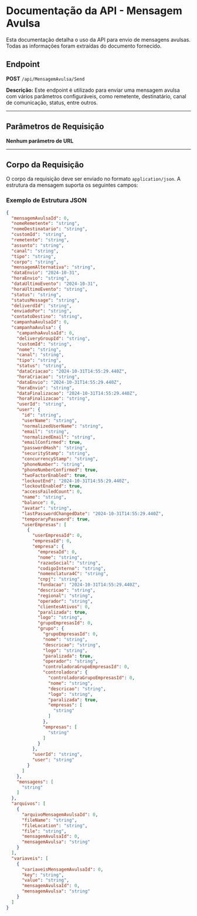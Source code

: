 # Documentação da API - Mensagem Avulsa

Esta documentação detalha o uso da API para envio de mensagens avulsas. Todas as informações foram extraídas do documento fornecido.

## Endpoint

**POST** `/api/MensagemAvulsa/Send`

**Descrição:** Este endpoint é utilizado para enviar uma mensagem avulsa com vários parâmetros configuráveis, como remetente, destinatário, canal de comunicação, status, entre outros.

---

## Parâmetros de Requisição

**Nenhum parâmetro de URL**

---

## Corpo da Requisição

O corpo da requisição deve ser enviado no formato `application/json`. A estrutura da mensagem suporta os seguintes campos:

### Exemplo de Estrutura JSON

```json
{
  "mensagemAvulsaId": 0,
  "nomeRemetente": "string",
  "nomeDestinatario": "string",
  "customId": "string",
  "remetente": "string",
  "assunto": "string",
  "canal": "string",
  "tipo": "string",
  "corpo": "string",
  "mensagemAlternativa": "string",
  "dataEnvio": "2024-10-31",
  "horaEnvio": "string",
  "dataUltimoEvento": "2024-10-31",
  "horaUltimoEvento": "string",
  "status": "string",
  "statusMessage": "string",
  "deliverdId": "string",
  "enviadoPor": "string",
  "contatoDestino": "string",
  "campanhaAvulsaId": 0,
  "campanhaAvulsa": {
    "campanhaAvulsaId": 0,
    "deliveryGroupId": "string",
    "customId": "string",
    "nome": "string",
    "canal": "string",
    "tipo": "string",
    "status": "string",
    "dataCriacao": "2024-10-31T14:55:29.440Z",
    "horaCriacao": "string",
    "dataEnvio": "2024-10-31T14:55:29.440Z",
    "horaEnvio": "string",
    "dataFinalizacao": "2024-10-31T14:55:29.440Z",
    "horaFinalizacao": "string",
    "userId": "string",
    "user": {
      "id": "string",
      "userName": "string",
      "normalizedUserName": "string",
      "email": "string",
      "normalizedEmail": "string",
      "emailConfirmed": true,
      "passwordHash": "string",
      "securityStamp": "string",
      "concurrencyStamp": "string",
      "phoneNumber": "string",
      "phoneNumberConfirmed": true,
      "twoFactorEnabled": true,
      "lockoutEnd": "2024-10-31T14:55:29.440Z",
      "lockoutEnabled": true,
      "accessFailedCount": 0,
      "name": "string",
      "balance": 0,
      "avatar": "string",
      "lastPasswordChangedDate": "2024-10-31T14:55:29.440Z",
      "temporaryPassword": true,
      "userEmpresas": [
        {
          "userEmpresaId": 0,
          "empresaId": 0,
          "empresa": {
            "empresaId": 0,
            "nome": "string",
            "razaoSocial": "string",
            "codigoInterno": "string",
            "nomenclatura4C": "string",
            "cnpj": "string",
            "fundacao": "2024-10-31T14:55:29.440Z",
            "descricao": "string",
            "regional": "string",
            "operador": "string",
            "clientesAtivos": 0,
            "paralizada": true,
            "logo": "string",
            "grupoEmpresasId": 0,
            "grupo": {
              "grupoEmpresasId": 0,
              "nome": "string",
              "descricao": "string",
              "logo": "string",
              "paralizada": true,
              "operador": "string",
              "controladoraGrupoEmpresasId": 0,
              "controladora": {
                "controladoraGrupoEmpresasId": 0,
                "nome": "string",
                "descricao": "string",
                "logo": "string",
                "paralizada": true,
                "empresas": [
                  "string"
                ]
              },
              "empresas": [
                "string"
              ]
            }
          },
          "userId": "string",
          "user": "string"
        }
      ]
    },
    "mensagens": [
      "string"
    ]
  },
  "arquivos": [
    {
      "arquivoMensagemAvulsaId": 0,
      "fileName": "string",
      "fileLocation": "string",
      "file": "string",
      "mensagemAvulsaId": 0,
      "mensagemAvulsa": "string"
    }
  ],
  "variaveis": [
    {
      "variaveisMensagemAvulsaId": 0,
      "key": "string",
      "value": "string",
      "mensagemAvulsaId": 0,
      "mensagemAvulsa": "string"
    }
  ]
}
